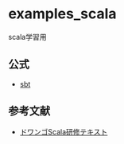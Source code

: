 # examples_scala
scala学習用

## 公式
- [sbt](https://www.scala-sbt.org/) 

## 参考文献

- [ドワンゴScala研修テキスト](https://dwango.github.io/scala_text/)
